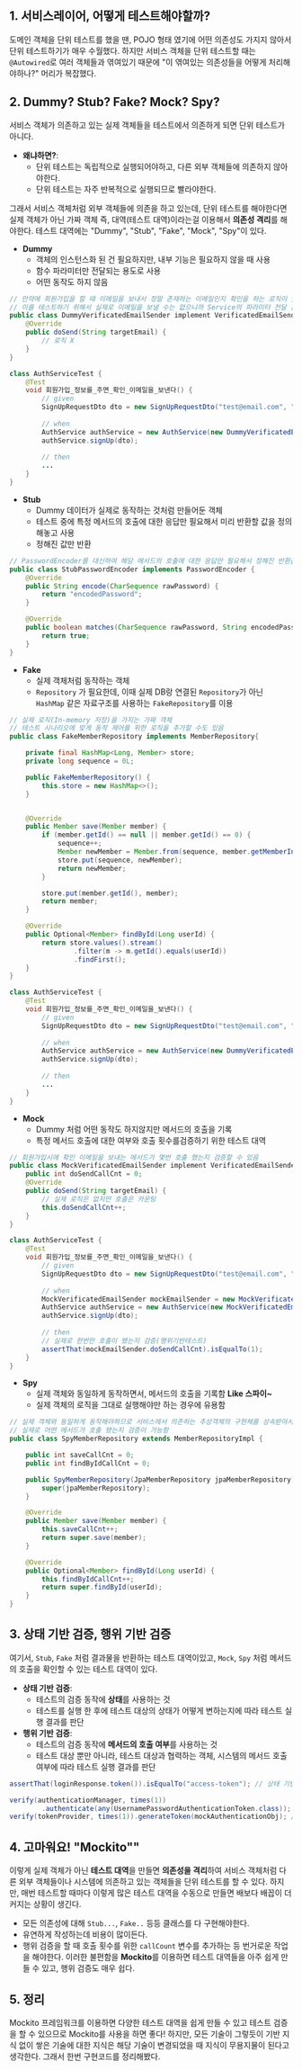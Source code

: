 ## 1. 서비스레이어, 어떻게 테스트해야할까?
도메인 객체을 단위 테스트를 했을 땐, POJO 형태 였기에 어떤 의존성도 가지지 않아서 단위 테스트하기가 매우 수월했다.
하지만 서비스 객체을 단위 테스트할 때는 `@Autowired`로 여러 객체들과 엮여있기 때문에 "이 엮여있는 의존성들을 어떻게 처리해야하나?" 머리가 복잡했다.

## 2. Dummy? Stub? Fake? Mock? Spy?
서비스 객체가 의존하고 있는 실제 객체들을 테스트에서 의존하게 되면 단위 테스트가 아니다.
- **왜냐하면?**:
  - 단위 테스트는 독립적으로 실행되어야하고, 다른 외부 객체들에 의존하지 않아야한다.
  - 단위 테스트는 자주 반복적으로 실행되므로 빨라야한다.
 
그래서 서비스 객체처럼 외부 객체들에 의존을 하고 있는데, 단위 테스트를 해야한다면 실제 객체가 아닌 가짜 객체 즉, 대역(테스트 대역)이라는걸 이용해서 **의존성 격리**를 해야한다.  테스트 대역에는 "Dummy", "Stub", "Fake", "Mock", "Spy"이 있다.
- **Dummy**
  - 객체의 인스턴스화 된 건 필요하지만, 내부 기능은 필요하지 않을 때 사용
  - 함수 파라미터만 전달되는 용도로 사용
  - 어떤 동작도 하지 않음
```java
// 만약에 회원가입을 할 때 이메일을 보내서 정말 존재하는 이메일인지 확인을 하는 로직이 있다고 가정한다면
// 이를 테스트하기 위해서 실제로 이메일을 보낼 수는 없으니까 Service의 파라미터 전달 용로도 사용할 수 있다.
public class DummyVerificatedEmailSender implement VerificatedEmailSender {
    @Override
    public doSend(String targetEmail) {
        // 로직 X
    }
}

class AuthServiceTest {
    @Test
    void 회원가입_정보를_주면_확인_이메일을_보낸다() {
        // given
        SignUpRequestDto dto = new SignUpRequestDto("test@email.com", "password1234");
        
        // when
        AuthService authService = new AuthService(new DummyVerificatedEmailSender(), memberRepository);
        authService.signUp(dto);
        
        // then
        ...
    }
}
```
- **Stub**
  - Dummy 데이터가 실제로 동작하는 것처럼 만들어둔 객체
  - 테스트 중에 특정 메서드의 호출에 대한 응답만 필요해서 미리 반환할 값을 정의해놓고 사용
  - 정해진 값만 반환
```java
// PasswordEncoder를 대신하여 해당 메서드의 호출에 대한 응답만 필요해서 정해진 반환값만 반환
public class StubPasswordEncoder implements PasswordEncoder {
    @Override
    public String encode(CharSequence rawPassword) {
        return "encodedPassword";
    }

    @Override
    public boolean matches(CharSequence rawPassword, String encodedPassword) {
        return true;
    }
}
```
- **Fake**
  - 실제 객체처럼 동작하는 객체
  - `Repository` 가 필요한데, 이때 실제 DB랑 연결된 `Repository`가 아닌 `HashMap` 같은 자료구조를 사용하는 `FakeRepository`를 이용
```java
// 실제 로직(In-memory 저장)을 가지는 가짜 객체
// 테스트 시나리오에 맞게 동작 제어를 위한 로직을 추가할 수도 있음
public class FakeMemberRepository implements MemberRepository{

    private final HashMap<Long, Member> store;
    private long sequence = 0L;

    public FakeMemberRepository() {
        this.store = new HashMap<>();
    }


    @Override
    public Member save(Member member) {
        if (member.getId() == null || member.getId() == 0) {
            sequence++;
            Member newMember = Member.from(sequence, member.getMemberInfo());
            store.put(sequence, newMember);
            return newMember;
        }

        store.put(member.getId(), member);
        return member;
    }

    @Override
    public Optional<Member> findById(Long userId) {
        return store.values().stream()
                .filter(m -> m.getId().equals(userId))
                .findFirst();
    }
}

class AuthServiceTest {
    @Test
    void 회원가입_정보를_주면_확인_이메일을_보낸다() {
        // given
        SignUpRequestDto dto = new SignUpRequestDto("test@email.com", "password1234");
        
        // when
        AuthService authService = new AuthService(new DummyVerificatedEmailSender(), new FakeMemberRepository());
        authService.signUp(dto);
        
        // then
        ...
    }
}

```
- **Mock**
  - Dummy 처럼 어떤 동작도 하지않지만 메서드의 호출을 기록
  - 특정 메서드 호출에 대한 여부와 호출 횟수를검증하기 위한 테스트 대역
```java
// 회원가입시에 확인 이메일을 보내는 메서드가 몇번 호출 했는지 검증할 수 있음
public class MockVerificatedEmailSender implement VerificatedEmailSender {
    public int doSendCallCnt = 0;
    @Override
    public doSend(String targetEmail) {
        // 실제 로직은 없지만 호출은 카운팅
        this.doSendCallCnt++;
    }
}

class AuthServiceTest {
    @Test
    void 회원가입_정보를_주면_확인_이메일을_보낸다() {
        // given
        SignUpRequestDto dto = new SignUpRequestDto("test@email.com", "password1234");
        
        // when
        MockVerificatedEmailSender mockEmailSender = new MockVerificatedEmailSender();
        AuthService authService = new AuthService(new MockVerificatedEmailSender(), memberRepository);
        authService.signUp(dto);
        
        // then
        // 실제로 한번만 호출이 됐는지 검증(행위기반테스트)
        assertThat(mockEmailSender.doSendCallCnt).isEqualTo(1);
    }
}
```
- **Spy**
  - 실제 객체와 동일하게 동작하면서, 메서드의 호출을 기록함 **Like 스파이~**
  - 실제 객체의 로직을 그대로 실행해야만 하는 경우에 유용함
```java
// 실제 객체와 동일하게 동작해야하므로 서비스에서 의존하는 추상객체의 구현체를 상속받아서 구현
// 실제로 어떤 메서드가 호출 됐는지 검증이 가능함
public class SpyMemberRepository extends MemberRepositoryImpl {

    public int saveCallCnt = 0;
    public int findByIdCallCnt = 0;

    public SpyMemberRepository(JpaMemberRepository jpaMemberRepository) {
        super(jpaMemberRepository);
    }

    @Override
    public Member save(Member member) {
        this.saveCallCnt++;
        return super.save(member);
    }

    @Override
    public Optional<Member> findById(Long userId) {
        this.findByIdCallCnt++;
        return super.findById(userId);
    }
}
```
## 3. 상태 기반 검증, 행위 기반 검증
여기서, `Stub`, `Fake` 처럼 결과물을 반환하는 테스트 대역이있고, `Mock`, `Spy` 처럼 메서드의 호출을 확인할 수 있는 테스트 대역이 있다.
- **상태 기반 검증**:
  - 테스트의 검증 동작에 **상태**를 사용하는 것
  - 테스트를 실행 한 후에 테스트 대상의 상태가 어떻게 변하는지에 따라 테스트 실행 결과를 판단
- **행위 기반 검증**:
  - 테스트의 검증 동작에 **메서드의 호출 여부**를 사용하는 것
  - 테스트 대상 뿐만 아니라, 테스트 대상과 협력하는 객체, 시스템의 메서드 호출 여부에 따라 테스트 실행 결과를 판단
```java
assertThat(loginResponse.token()).isEqualTo("access-token"); // 상태 기반 검증, 로그인 후 응답에 토큰이 진짜 맞는 토큰인지

verify(authenticationManager, times(1))
        .authenticate(any(UsernamePasswordAuthenticationToken.class)); // 행위 기반 검증, 로그인할 때 해당 클래스를 1번 호출했는지
verify(tokenProvider, times(1)).generateToken(mockAuthenticationObj); // 행위 기반 검증, 로그인할 때 토큰 생성 메서드를 1번 호출했는지
```

## 4. 고마워요! **"Mockito""**
이렇게 실제 객체가 아닌 **테스트 대역**을 만들면 **의존성을 격리**하여 서비스 객체처럼 다른 외부 객체들이나 시스템에 의존하고 있는 객체들을 단위 테스트를 할 수 있다. 하지만, 매번 테스트할 때마다 이렇게 많은 테스트 대역을 수동으로 만들면 배보다 배꼽이 더 커지는 상황이 생긴다.
- 모든 의존성에 대해 `Stub...`, `Fake..` 등등 클래스를 다 구현해야한다.
- 유연하게 작성하는데 비용이 많이든다.
- 행위 검증을 할 때 호출 횟수를 위한 `callCount` 변수를 추가하는 등 번거로운 작업을 해야한다.
이러한 불편함을 **Mockito**를 이용하면 테스트 대역들을 아주 쉽게 만들 수 있고, 행위 검증도 매우 쉽다.

## 5. 정리
Mockito 프레임워크를 이용하면 다양한 테스트 대역을 쉽게 만들 수 있고 테스트 검증을 할 수 있으므로 Mockito를 사용을 하면 좋다! 하지만, 모든 기술이 그렇듯이 기반 지식 없이 쌓은 기술에 대한 지식은 해당 기술이 변경되었을 때 지식이 무용지물이 된다고 생각한다. 그래서 한번 구현코드를 정리해봤다.
